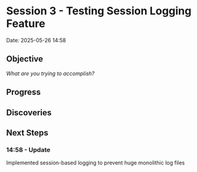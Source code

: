 # Session 3 - Testing Session Logging Feature
Date: 2025-05-26 14:58

## Objective
_What are you trying to accomplish?_

## Progress

## Discoveries

## Next Steps


### 14:58 - Update
Implemented session-based logging to prevent huge monolithic log files
